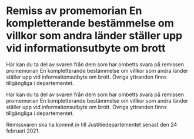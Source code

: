 # Remiss av promemorian En kompletterande bestämmelse om villkor som andra länder ställer upp vid informationsutbyte om brott

Här kan du ta del av svaren från dem som har ombetts svara på remissen promemorian En kompletterande bestämmelse om villkor som andra länder ställer upp vid informationsutbyte om brott. Övriga yttranden finns tillgängliga i departementet.

Här kan du ta del av svaren från dem som har ombetts svara på remissen promemorian En kompletterande bestämmelse om villkor som andra länder ställer upp vid informationsutbyte om brott. Övriga yttranden finns tillgängliga i departementet.

Remissvaren ska ha kommit in till Justitiedepartementet senast den 24 februari 2021.

